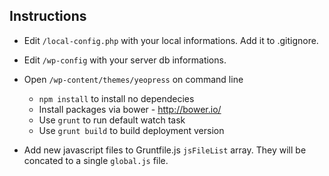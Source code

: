 ## Instructions

* Edit `/local-config.php` with your local informations. Add it to .gitignore.

* Edit `/wp-config` with your server db informations.

* Open `/wp-content/themes/yeopress` on command line
	- `npm install` to install no dependecies
	- Install packages via bower  - http://bower.io/
	- Use `grunt` to run default watch task
	- Use `grunt build` to build deployment version


* Add new javascript files to Gruntfile.js  `jsFileList` array. They will be concated to a single `global.js` file.
